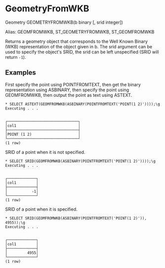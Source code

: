 # GeometryFromWKB #

Geometry GEOMETRYFROMWKB(b binary [, srid integer])

Alias: GEOMFROMWKB, ST_GEOMETRYFROMWKB, ST_GEOMFROMWKB

Returns a geometry object that corresponds to the Well Known Binary (WKB) representation of the object given in b. The srid argument can be used to specify the object's SRID, the srid can be left unspecified (SRID will return `-1`).

## Examples ##

First specify the point using POINTFROMTEXT, then get the binary representation using ASBINARY, then specify the point using GEOMFROMWKB, then output the point as text using ASTEXT.

    * SELECT ASTEXT(GEOMFROMWKB(ASBINARY(POINTFROMTEXT('POINT(1 2)'))));\g
    Executing . . .


    ┌────────────────────────────────┐
    │col1                            │
    ├────────────────────────────────┤
    │POINT (1 2)                     │
    └────────────────────────────────┘
    (1 row)

SRID of a point when it is not specified.

    * SELECT SRID(GEOMFROMWKB(ASBINARY(POINTFROMTEXT('POINT(1 2)'))));\g  
    Executing . . .


    ┌─────────────┐
    │col1         │
    ├─────────────┤
    │           -1│
    └─────────────┘
    (1 row)

SRID of a point when it is specified.

    * SELECT SRID(GEOMFROMWKB(ASBINARY(POINTFROMTEXT('POINT(1 2)')), 4955));\g
    Executing . . .


    ┌─────────────┐
    │col1         │
    ├─────────────┤
    │         4955│
    └─────────────┘
    (1 row)
